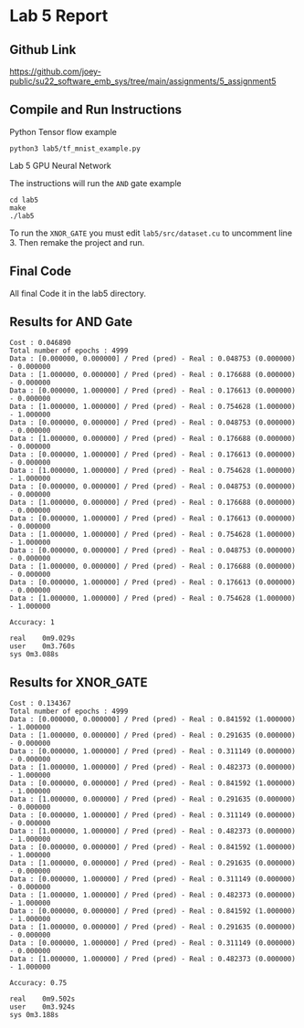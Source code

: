 # Lab 5 Report

## Github Link

https://github.com/joey-public/su22_software_emb_sys/tree/main/assignments/5_assignment5

## Compile and Run Instructions

Python Tensor flow example

```
python3 lab5/tf_mnist_example.py
```


Lab 5 GPU Neural Network 


The instructions will run the `AND` gate example

```
cd lab5
make
./lab5
```

To run the `XNOR_GATE` you must edit `lab5/src/dataset.cu` to uncomment line 3. Then remake the project and run.  

## Final Code

All final Code it in the lab5 directory.

## Results for AND Gate

```
Cost : 0.046890
Total number of epochs : 4999
Data : [0.000000, 0.000000] / Pred (pred) - Real : 0.048753 (0.000000) - 0.000000
Data : [1.000000, 0.000000] / Pred (pred) - Real : 0.176688 (0.000000) - 0.000000
Data : [0.000000, 1.000000] / Pred (pred) - Real : 0.176613 (0.000000) - 0.000000
Data : [1.000000, 1.000000] / Pred (pred) - Real : 0.754628 (1.000000) - 1.000000
Data : [0.000000, 0.000000] / Pred (pred) - Real : 0.048753 (0.000000) - 0.000000
Data : [1.000000, 0.000000] / Pred (pred) - Real : 0.176688 (0.000000) - 0.000000
Data : [0.000000, 1.000000] / Pred (pred) - Real : 0.176613 (0.000000) - 0.000000
Data : [1.000000, 1.000000] / Pred (pred) - Real : 0.754628 (1.000000) - 1.000000
Data : [0.000000, 0.000000] / Pred (pred) - Real : 0.048753 (0.000000) - 0.000000
Data : [1.000000, 0.000000] / Pred (pred) - Real : 0.176688 (0.000000) - 0.000000
Data : [0.000000, 1.000000] / Pred (pred) - Real : 0.176613 (0.000000) - 0.000000
Data : [1.000000, 1.000000] / Pred (pred) - Real : 0.754628 (1.000000) - 1.000000
Data : [0.000000, 0.000000] / Pred (pred) - Real : 0.048753 (0.000000) - 0.000000
Data : [1.000000, 0.000000] / Pred (pred) - Real : 0.176688 (0.000000) - 0.000000
Data : [0.000000, 1.000000] / Pred (pred) - Real : 0.176613 (0.000000) - 0.000000
Data : [1.000000, 1.000000] / Pred (pred) - Real : 0.754628 (1.000000) - 1.000000

Accuracy: 1

real    0m9.029s
user    0m3.760s
sys 0m3.088s
```

## Results for XNOR_GATE

```
Cost : 0.134367
Total number of epochs : 4999
Data : [0.000000, 0.000000] / Pred (pred) - Real : 0.841592 (1.000000) - 1.000000
Data : [1.000000, 0.000000] / Pred (pred) - Real : 0.291635 (0.000000) - 0.000000
Data : [0.000000, 1.000000] / Pred (pred) - Real : 0.311149 (0.000000) - 0.000000
Data : [1.000000, 1.000000] / Pred (pred) - Real : 0.482373 (0.000000) - 1.000000
Data : [0.000000, 0.000000] / Pred (pred) - Real : 0.841592 (1.000000) - 1.000000
Data : [1.000000, 0.000000] / Pred (pred) - Real : 0.291635 (0.000000) - 0.000000
Data : [0.000000, 1.000000] / Pred (pred) - Real : 0.311149 (0.000000) - 0.000000
Data : [1.000000, 1.000000] / Pred (pred) - Real : 0.482373 (0.000000) - 1.000000
Data : [0.000000, 0.000000] / Pred (pred) - Real : 0.841592 (1.000000) - 1.000000
Data : [1.000000, 0.000000] / Pred (pred) - Real : 0.291635 (0.000000) - 0.000000
Data : [0.000000, 1.000000] / Pred (pred) - Real : 0.311149 (0.000000) - 0.000000
Data : [1.000000, 1.000000] / Pred (pred) - Real : 0.482373 (0.000000) - 1.000000
Data : [0.000000, 0.000000] / Pred (pred) - Real : 0.841592 (1.000000) - 1.000000
Data : [1.000000, 0.000000] / Pred (pred) - Real : 0.291635 (0.000000) - 0.000000
Data : [0.000000, 1.000000] / Pred (pred) - Real : 0.311149 (0.000000) - 0.000000
Data : [1.000000, 1.000000] / Pred (pred) - Real : 0.482373 (0.000000) - 1.000000

Accuracy: 0.75

real	0m9.502s
user	0m3.924s
sys	0m3.188s
```
